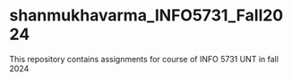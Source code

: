 # shanmukhavarma_INFO5731_Fall2024
This repository contains assignments for course of INFO 5731 UNT in fall 2024
